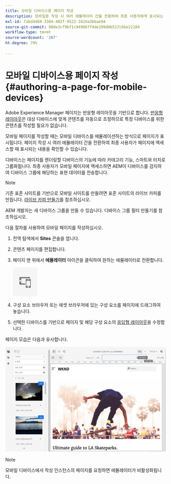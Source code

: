 ```yaml
---
title: 모바일 디바이스용 페이지 작성
description: 모바일용 작성 시 여러 에뮬레이터 간을 전환하여 최종 사용자에게 표시되는 내용을 확인할 수 있습니다
exl-id: fabd4468-3304-402f-9522-342da3bbae94
source-git-commit: 90de3cf9bf1c949667f4de109d0b517c6be22184
workflow-type: tm+mt
source-wordcount: '267'
ht-degree: 79%

---
```


# 모바일 디바이스용 페이지 작성 {#authoring-a-page-for-mobile-devices}

Adobe Experience Manager 페이지는 반응형 레이아웃을 기반으로 합니다. [반응형 레이아웃](/help/sites-cloud/authoring/features/responsive-layout.md)은 대상 디바이스에 맞게 콘텐츠를 자동으로 조정하므로 특정 디바이스를 위한 콘텐츠를 작성할 필요가 없습니다.

모바일 페이지를 작성할 때는 모바일 디바이스를 에뮬레이션하는 방식으로 페이지가 표시됩니다. 페이지 작성 시 여러 에뮬레이터 간을 전환하여 최종 사용자가 페이지에 액세스할 때 표시되는 내용을 확인할 수 있습니다.

디바이스는 페이지를 렌더링할 디바이스의 기능에 따라 카테고리 기능, 스마트와 터치로 그룹화됩니다. 최종 사용자가 모바일 페이지에 액세스하면 AEM이 디바이스를 감지하여 디바이스 그룹에 해당하는 표현 데이터를 전송합니다.

>[!NOTE]
>
>기존 표준 사이트를 기반으로 모바일 사이트를 만들려면 표준 사이트의 라이브 카피를 만듭니다. [라이브 카피 만들기](/help/sites-cloud/administering/msm/creating-live-copies.md)를 참조하십시오.
>
>AEM 개발자는 새 디바이스 그룹을 만들 수 있습니다. 디바이스 그룹 필터 만들기를 참조하십시오.

<!--
>AEM developers can create new device groups. (See [Creating Device Group Filters](/help/sites-developing/groupfilters.md).)
-->

다음 절차를 사용하여 모바일 페이지를 작성하십시오.

1. 전역 탐색에서 **Sites** 콘솔을 엽니다.
1. 콘텐츠 페이지를 편집합니다.
1. 페이지 맨 위에서 **에뮬레이터** 아이콘을 클릭하여 원하는 에뮬레이터로 전환합니다.

   ![에뮬레이터 아이콘](/help/sites-cloud/authoring/assets/emulator.png)

1. 구성 요소 브라우저 또는 에셋 브라우저에 있는 구성 요소를 페이지에 드래그하여 놓습니다.
1. 선택한 디바이스를 기반으로 페이지 및 해당 구성 요소의 [응답형 레이아웃](/help/sites-cloud/authoring/features/responsive-layout.md)을 수정합니다.

페이지 모습은 다음과 유사합니다.

![모바일 예](/help/sites-cloud/authoring/assets/mobile.png)

>[!NOTE]
>
>모바일 디바이스에서 작성 인스턴스의 페이지를 요청하면 에뮬레이터가 비활성화됩니다.
